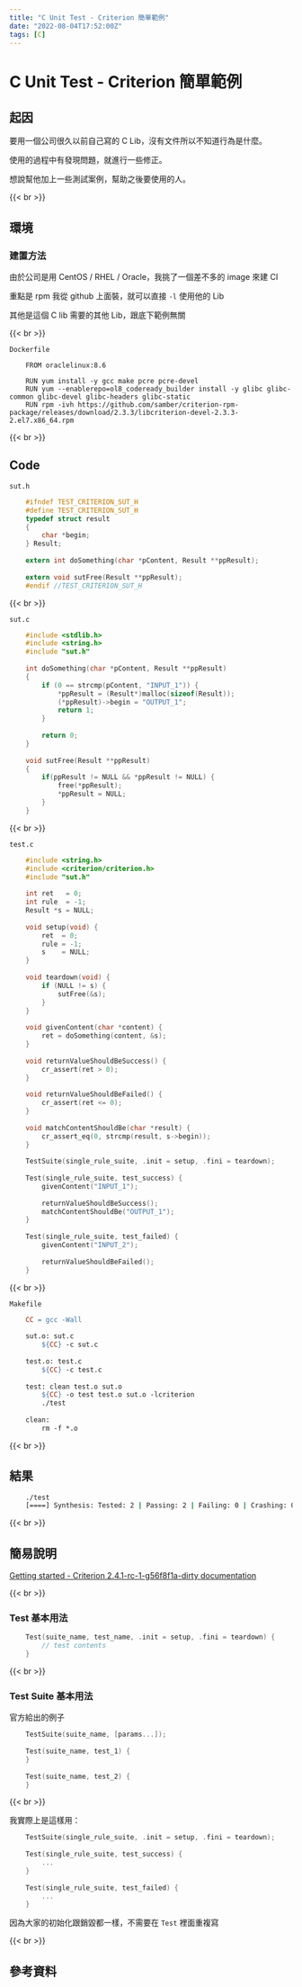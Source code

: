```yaml
---
title: "C Unit Test - Criterion 簡單範例"
date: "2022-08-04T17:52:00Z"
tags: [C]
---
```


# C Unit Test - Criterion 簡單範例

## 起因

要用一個公司很久以前自己寫的 C Lib，沒有文件所以不知道行為是什麼。

使用的過程中有發現問題，就進行一些修正。 

想說幫他加上一些測試案例，幫助之後要使用的人。

{{< br >}}

## 環境

### 建置方法

由於公司是用 CentOS / RHEL / Oracle，我挑了一個差不多的 image 來建 CI

重點是 rpm 我從 github 上面裝，就可以直接 `-l` 使用他的 Lib

其他是這個 C lib 需要的其他 Lib，跟底下範例無關

{{< br >}}

`Dockerfile`

```Docker
    FROM oraclelinux:8.6
    
    RUN yum install -y gcc make pcre pcre-devel
    RUN yum --enablerepo=ol8_codeready_builder install -y glibc glibc-common glibc-devel glibc-headers glibc-static
    RUN rpm -ivh https://github.com/samber/criterion-rpm-package/releases/download/2.3.3/libcriterion-devel-2.3.3-2.el7.x86_64.rpm
```

{{< br >}}

## Code

`sut.h`

```C
    #ifndef TEST_CRITERION_SUT_H
    #define TEST_CRITERION_SUT_H
    typedef struct result
    {
        char *begin;
    } Result;
    
    extern int doSomething(char *pContent, Result **ppResult);
    
    extern void sutFree(Result **ppResult);
    #endif //TEST_CRITERION_SUT_H
```

{{< br >}}

`sut.c`

```C
    #include <stdlib.h>
    #include <string.h>
    #include "sut.h"
    
    int doSomething(char *pContent, Result **ppResult)
    {
        if (0 == strcmp(pContent, "INPUT_1")) {
            *ppResult = (Result*)malloc(sizeof(Result));
            (*ppResult)->begin = "OUTPUT_1";
            return 1;
        }
    
        return 0;
    }
    
    void sutFree(Result **ppResult)
    {
        if(ppResult != NULL && *ppResult != NULL) {
            free(*ppResult);
            *ppResult = NULL;
        }
    }
```

{{< br >}}

`test.c`

```C
    #include <string.h>
    #include <criterion/criterion.h>
    #include "sut.h"
    
    int ret   = 0;
    int rule  = -1;
    Result *s = NULL;
    
    void setup(void) {
        ret  = 0;
        rule = -1;
        s    = NULL;
    }
    
    void teardown(void) {
        if (NULL != s) {
            sutFree(&s);
        }
    }
    
    void givenContent(char *content) {
        ret = doSomething(content, &s);
    }
    
    void returnValueShouldBeSuccess() {
        cr_assert(ret > 0);
    }
    
    void returnValueShouldBeFailed() {
        cr_assert(ret <= 0);
    }
    
    void matchContentShouldBe(char *result) {
        cr_assert_eq(0, strcmp(result, s->begin));
    }
    
    TestSuite(single_rule_suite, .init = setup, .fini = teardown);
    
    Test(single_rule_suite, test_success) {
        givenContent("INPUT_1");
    
        returnValueShouldBeSuccess();
        matchContentShouldBe("OUTPUT_1");
    }
    
    Test(single_rule_suite, test_failed) {
        givenContent("INPUT_2");
    
        returnValueShouldBeFailed();
    }
```

{{< br >}}

`Makefile`

```Makefile
    CC = gcc -Wall
    
    sut.o: sut.c
    	${CC} -c sut.c
    
    test.o: test.c
    	${CC} -c test.c
    
    test: clean test.o sut.o
    	${CC} -o test test.o sut.o -lcriterion
    	./test
    
    clean:
    	rm -f *.o
```

{{< br >}}

## 結果

```Bash
    ./test
    [====] Synthesis: Tested: 2 | Passing: 2 | Failing: 0 | Crashing: 0
```

{{< br >}}

## 簡易說明

[Getting started - Criterion 2.4.1-rc-1-g56f8f1a-dirty documentation](https://criterion.readthedocs.io/en/master/starter.html?highlight=suite#configuration-reference)

{{< br >}}

### Test 基本用法

```C
    Test(suite_name, test_name, .init = setup, .fini = teardown) {
        // test contents
    }
```

{{< br >}}

### Test Suite 基本用法

官方給出的例子

```C
    TestSuite(suite_name, [params...]);
    
    Test(suite_name, test_1) {
    }
    
    Test(suite_name, test_2) {
    }
```

{{< br >}}

我實際上是這樣用：

```C
    TestSuite(single_rule_suite, .init = setup, .fini = teardown);
    
    Test(single_rule_suite, test_success) {
        ...
    }
    
    Test(single_rule_suite, test_failed) {
        ...
    }
```

因為大家的初始化跟銷毀都一樣，不需要在 `Test` 裡面重複寫

{{< br >}}

## 參考資料